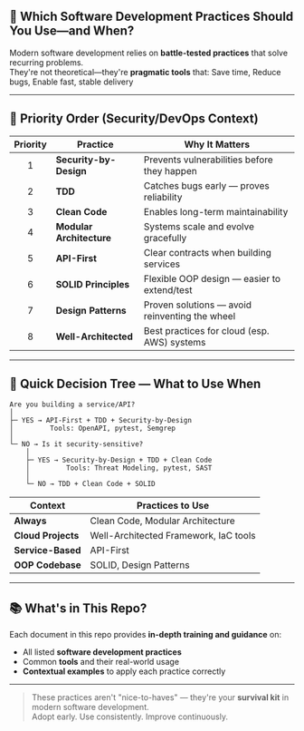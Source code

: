 ## 🚀 Which Software Development Practices Should You Use—and When?

Modern software development relies on **battle-tested practices** that solve recurring problems.  
They're not theoretical—they're **pragmatic tools** that: Save time, Reduce bugs, Enable fast, stable delivery

---

## 🔐 Priority Order (Security/DevOps Context)

| Priority | Practice                 | Why It Matters                                |
|:--------:|--------------------------|-----------------------------------------------|
|    1     | **Security-by-Design**   | Prevents vulnerabilities before they happen   |
|    2     | **TDD**                  | Catches bugs early — proves reliability       |
|    3     | **Clean Code**           | Enables long-term maintainability             |
|    4     | **Modular Architecture** | Systems scale and evolve gracefully           |
|    5     | **API-First**            | Clear contracts when building services        |
|    6     | **SOLID Principles**     | Flexible OOP design — easier to extend/test   |
|    7     | **Design Patterns**      | Proven solutions — avoid reinventing the wheel|
|    8     | **Well-Architected**     | Best practices for cloud (esp. AWS) systems   |

---

## 🌲 Quick Decision Tree — What to Use When

```text
Are you building a service/API?
│
├─ YES → API-First + TDD + Security-by-Design
│         Tools: OpenAPI, pytest, Semgrep
│
└─ NO → Is it security-sensitive?
    │
    ├─ YES → Security-by-Design + TDD + Clean Code
    │         Tools: Threat Modeling, pytest, SAST
    │
    └─ NO → TDD + Clean Code + SOLID
````

| Context            | Practices to Use                            |
| ------------------ | ------------------------------------------- |
| **Always**         | Clean Code, Modular Architecture            |
| **Cloud Projects** | Well-Architected Framework, IaC tools       |
| **Service-Based**  | API-First                                   |
| **OOP Codebase**   | SOLID, Design Patterns                      |

---

## 📚 What's in This Repo?

Each document in this repo provides **in-depth training and guidance** on:
* All listed **software development practices**
* Common **tools** and their real-world usage
* **Contextual examples** to apply each practice correctly

---
> These practices aren't "nice-to-haves" — they're your **survival kit** in modern software development.  
> Adopt early. Use consistently. Improve continuously.  
